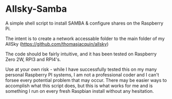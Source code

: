 # Allsky-Samba
A simple shell script to install SAMBA & configure shares on the Raspberry Pi.

The intent is to create a network accessable folder to the main folder of my AllSky (https://github.com/thomasjacquin/allsky)

The code should be fairly intuitive, and it has been tested on Raspberry Zero 2W, RPI3 and RPI4's.

Use at your own risk - while I have successfully tested this on my many personal Raspberry PI systems, I am not a professional coder and I can't forsee every potential problem that may occur. There may be easier ways to accomplish what this script does, but this is what works for me and is something I run on every fresh Raspbian install without any hesitation.

